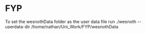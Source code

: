 # FYP

To set the wesnothData folder as the user data file run ./wesnoth --userdata-dir /home/nathan/Uni_Work/FYP/wesnothData
